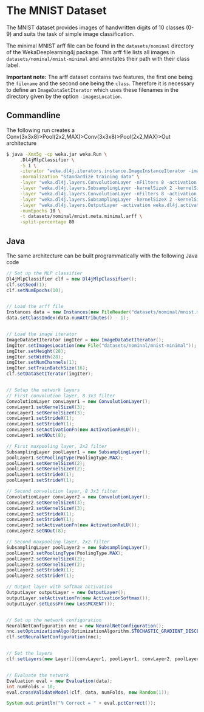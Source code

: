 # The MNIST Dataset
The MNIST dataset provides images of handwritten digits of 10 classes (0-9) and suits the task of simple image classification. 

The minimal MNIST arff file can be found in the `datasets/nominal` directory of the WekaDeeplearning4j package. This arff file lists all images in `datasets/nominal/mnist-minimal` and annotates their path with their class label.

**Important note:** The arff dataset contains two features, the first one being the `filename` and the second one being the `class`. Therefore it is necessary to define an `ImageDataSetIterator` which uses these filenames in the directory given by the option `-imagesLocation`.

## Commandline
The following run creates a Conv(3x3x8)>Pool(2x2,MAX)>Conv(3x3x8)>Pool(2x2,MAX)>Out architecture
```bash
$ java -Xmx5g -cp weka.jar weka.Run \
     .Dl4jMlpClassifier \
     -S 1 \
     -iterator "weka.dl4j.iterators.instance.ImageInstanceIterator -imagesLocation datasets/nominal/mnist-minimal -numChannels 1 -height 28 -width 28 -bs 16" \
     -normalization "Standardize training data" \
     -layer "weka.dl4j.layers.ConvolutionLayer -nFilters 8 -activation weka.dl4j.activations.ActivationReLU -kernelSizeX 3 -kernelSizeY 3 -paddingX 0 -paddingY 0 -strideX 1 -strideY 1" \
     -layer "weka.dl4j.layers.SubsamplingLayer -kernelSizeX 2 -kernelSizeY 2 -paddingX 0 -paddingY 0 -poolingType MAX -strideX 1 -strideY 1" \
     -layer "weka.dl4j.layers.ConvolutionLayer -nFilters 8 -activation weka.dl4j.activations.ActivationReLU -kernelSizeX 3 -kernelSizeY 3 -paddingX 0 -paddingY 0 -strideX 1 -strideY 1" \
     -layer "weka.dl4j.layers.SubsamplingLayer -kernelSizeX 2 -kernelSizeY 2 -paddingX 0 -paddingY 0 -poolingType MAX -strideX 1 -strideY 1" \
     -layer "weka.dl4j.layers.OutputLayer -activation weka.dl4j.activations.ActivationSoftmax -lossFn weka.dl4j.lossfunctions.LossMCXENT -updater ADAM" \
     -numEpochs 10 \
     -t datasets/nominal/mnist.meta.minimal.arff \
     -split-percentage 80
```

## Java
The same architecture can be built programmatically with the following Java code

```java
// Set up the MLP classifier
Dl4jMlpClassifier clf = new Dl4jMlpClassifier();
clf.setSeed(1);
clf.setNumEpochs(10);


// Load the arff file
Instances data = new Instances(new FileReader("datasets/nominal/mnist.meta.minimal.arff"));
data.setClassIndex(data.numAttributes() - 1);


// Load the image iterator
ImageDataSetIterator imgIter = new ImageDataSetIterator();
imgIter.setImagesLocation(new File("datasets/nominal/mnist-minimal"));
imgIter.setHeight(28);
imgIter.setWidth(28);
imgIter.setNumChannels(1);
imgIter.setTrainBatchSize(16);
clf.setDataSetIterator(imgIter);


// Setup the network layers
// First convolution layer, 8 3x3 filter 
ConvolutionLayer convLayer1 = new ConvolutionLayer();
convLayer1.setKernelSizeX(3);
convLayer1.setKernelSizeY(3);
convLayer1.setStrideX(1);
convLayer1.setStrideY(1);
convLayer1.setActivationFn(new ActivationReLU());
convLayer1.setNOut(8);

// First maxpooling layer, 2x2 filter
SubsamplingLayer poolLayer1 = new SubsamplingLayer();
poolLayer1.setPoolingType(PoolingType.MAX);
poolLayer1.setKernelSizeX(2);
poolLayer1.setKernelSizeY(2);
poolLayer1.setStrideX(1);
poolLayer1.setStrideY(1);

// Second convolution layer, 8 3x3 filter
ConvolutionLayer convLayer2 = new ConvolutionLayer();
convLayer2.setKernelSizeX(3);
convLayer2.setKernelSizeY(3);
convLayer2.setStrideX(1);
convLayer2.setStrideY(1);
convLayer2.setActivationFn(new ActivationReLU());
convLayer2.setNOut(8);

// Second maxpooling layer, 2x2 filter
SubsamplingLayer poolLayer2 = new SubsamplingLayer();
poolLayer2.setPoolingType(PoolingType.MAX);
poolLayer2.setKernelSizeX(2);
poolLayer2.setKernelSizeY(2);
poolLayer2.setStrideX(1);
poolLayer2.setStrideY(1);

// Output layer with softmax activation
OutputLayer outputLayer = new OutputLayer();
outputLayer.setActivationFn(new ActivationSoftmax());
outputLayer.setLossFn(new LossMCXENT());


// Set up the network configuration
NeuralNetConfiguration nnc = new NeuralNetConfiguration();
nnc.setOptimizationAlgo(OptimizationAlgorithm.STOCHASTIC_GRADIENT_DESCENT);
clf.setNeuralNetConfiguration(nnc);


// Set the layers
clf.setLayers(new Layer[]{convLayer1, poolLayer1, convLayer2, poolLayer2, denseLayer, outputLayer});


// Evaluate the network
Evaluation eval = new Evaluation(data);
int numFolds = 10;
eval.crossValidateModel(clf, data, numFolds, new Random(1));

System.out.println("% Correct = " + eval.pctCorrect());
```

